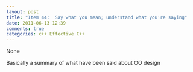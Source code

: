 ```yaml
---
layout: post
title: "Item 44:  Say what you mean; understand what you're saying"
date: 2011-06-13 12:39
comments: true
categories: c++ Effective C++
---
```


None


Basically a summary of what have been said about OO design

